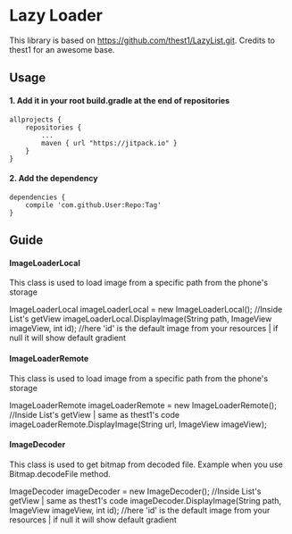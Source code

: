 # Lazy Loader

This library is based on https://github.com/thest1/LazyList.git. Credits to thest1 for an awesome base.

## Usage


#### 1. Add it in your root build.gradle at the end of repositories


	allprojects {
		repositories {
			...
			maven { url "https://jitpack.io" }
		}
	}
	
	
#### 2. Add the dependency


	dependencies {
		compile 'com.github.User:Repo:Tag'
	}
	
	
## Guide

#### ImageLoaderLocal

This class is used to load image from a specific path from the phone's storage

  ImageLoaderLocal imageLoaderLocal = new ImageLoaderLocal();
    //Inside List's getView
    imageLoaderLocal.DisplayImage(String path, ImageView imageView, int id); //here 'id' is the default image from your resources | if null it will show default gradient


#### ImageLoaderRemote

This class is used to load image from a specific path from the phone's storage

  ImageLoaderRemote imageLoaderRemote = new ImageLoaderRemote();
    //Inside List's getView | same as thest1's code
    imageLoaderRemote.DisplayImage(String url, ImageView imageView);
    
#### ImageDecoder

This class is used to get bitmap from decoded file. Example when you use Bitmap.decodeFile method.

  ImageDecoder imageDecoder = new ImageDecoder();
    //Inside List's getView | same as thest1's code
    imageDecoder.DisplayImage(String path, ImageView imageView, int id); //here 'id' is the default image from your resources | if null it will show default gradient
  
